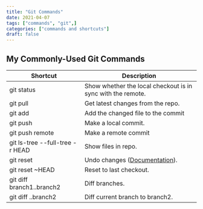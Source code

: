 ```yaml
---
title: "Git Commands"
date: 2021-04-07
tags: ["commands", "git",]
categories: ["commands and shortcuts"]
draft: false
---
```


## My Commonly-Used Git Commands

Shortcut | Description
---------|------------
git status | Show whether the local checkout is in sync with the remote.
git pull | Get latest changes from the repo.
git add | Add the changed file to the commit
git push | Make a local commit.
git push remote | Make a remote commit
git ls-tree --full-tree -r HEAD | Show files in repo.
git reset | Undo changes ([Documentation](https://git-scm.com/docs/git-reset)).
git reset ~HEAD | Reset to last checkout.
git diff branch1..branch2 | Diff branches.
git diff ..branch2 | Diff current branch to branch2.